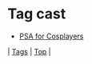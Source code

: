 <!--
title: Tag cast
date: 2020-06-28T15:26:59.621Z
tags:
-->
# Tag cast

 * [PSA for Cosplayers](87990130190.md)

| [Tags](tags.md) | [Top](index.md) |
